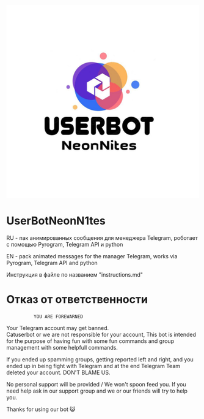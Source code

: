 ![This is an image](https://github.com/NeonN1tes/userbotNeonN1tes/blob/main/IMG_20220306_003728_724.jpg)
# UserBotNeonN1tes
RU - пак  анимированных сообщения для менеджера Telegram, роботает
с помощью Pyrogram, Telegram API и python

EN - pack animated messages for the manager Telegram, works
via Pyrogram, Telegram API and python

Инструкция в файле по названием "instructions.md"

# Отказ от ответственности
              YOU ARE FOREWARNED
Your Telegram account may get banned.   
Catuserbot or we are not responsible for your account, 
This bot is intended for the purpose of having fun with some fun commands 
and group management with some helpfull commands.

If  you ended up spamming groups, getting reported left and right, 
and you ended up in being fight with Telegram 
and at the end Telegram Team deleted your account. DON'T BLAME US.

No personal support will be provided / We won't spoon feed you. 
If you need help ask in our support group 
and we or our friends will try to help you.

Thanks for using our bot 😺
